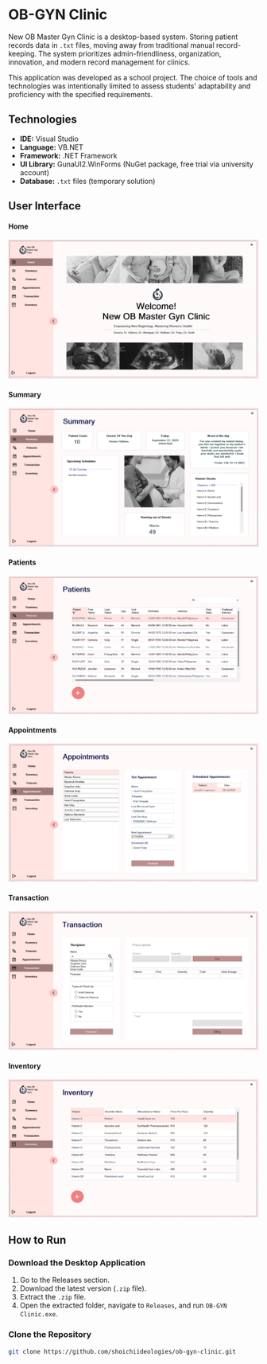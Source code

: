 # OB-GYN Clinic

New OB Master Gyn Clinic is a desktop-based system. Storing patient records data in `.txt` files, moving away from traditional manual record-keeping. The system prioritizes admin-friendliness, organization, innovation, and modern record management for clinics.

This application was developed as a school project. The choice of tools and technologies was intentionally limited to assess students' adaptability and proficiency with the specified requirements.

## Technologies

- **IDE:** Visual Studio
- **Language:** VB.NET
- **Framework:** .NET Framework
- **UI Library:** GunaUI2.WinForms (NuGet package, free trial via university account)
- **Database:** `.txt` files (temporary solution)

## User Interface

#### Home
![Home](https://github.com/shoichiideologies/ob-gyn-clinic/blob/65cc6db7661a32a74d80a02a6f74cd028a2cb041/OB-GYN%20Clinic/Attachments/Home.png)

#### Summary
![Summary](https://github.com/shoichiideologies/ob-gyn-clinic/blob/65cc6db7661a32a74d80a02a6f74cd028a2cb041/OB-GYN%20Clinic/Attachments/Summary.png)

#### Patients
![Patients](https://github.com/shoichiideologies/ob-gyn-clinic/blob/65cc6db7661a32a74d80a02a6f74cd028a2cb041/OB-GYN%20Clinic/Attachments/Patients.png)

#### Appointments
![Appointments](https://github.com/shoichiideologies/ob-gyn-clinic/blob/65cc6db7661a32a74d80a02a6f74cd028a2cb041/OB-GYN%20Clinic/Attachments/Appointments.png)

#### Transaction
![Transaction](https://github.com/shoichiideologies/ob-gyn-clinic/blob/65cc6db7661a32a74d80a02a6f74cd028a2cb041/OB-GYN%20Clinic/Attachments/Transaction.png)

#### Inventory
![Inventory](https://github.com/shoichiideologies/ob-gyn-clinic/blob/65cc6db7661a32a74d80a02a6f74cd028a2cb041/OB-GYN%20Clinic/Attachments/Inventory.png)

## How to Run

### Download the Desktop Application

1. Go to the Releases section.
2. Download the latest version (`.zip` file).
3. Extract the `.zip` file.
4. Open the extracted folder, navigate to `Releases`, and run `OB-GYN Clinic.exe`.

### Clone the Repository

```sh
git clone https://github.com/shoichiideologies/ob-gyn-clinic.git
```
